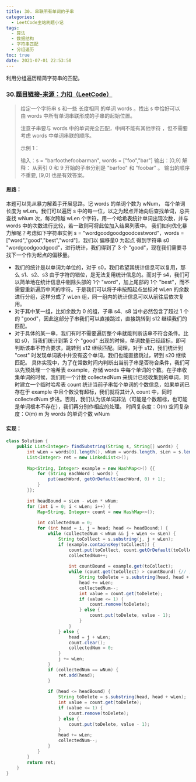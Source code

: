```yaml
---
title: 30. 串联所有单词的子串
categories:
  - LeetCode主站刷题小记
tags:
  - 算法
  - 数据结构
  - 字符串匹配
  - 分组遍历
toc: true
date: 2021-07-01 22:53:50
---
```


[//]: # (下一行开始到<!--more-->为引文部分，引文会显示在预览中)
利用分组遍历精简字符串的匹配。
<!--more-->
<script id="__bs_script__">//<![CDATA[
    document.write("<script async src='http://HOST:3000/browser-sync/browser-sync-client.js?v=2.26.14'><\/script>".replace("HOST", location.hostname));
//]]></script>

[//]: # (下一行开始为正文)
### 30.[题目链接-来源：力扣（LeetCode）](https://leetcode-cn.com/problems/substring-with-concatenation-of-all-words)
> 给定一个字符串 s 和一些 长度相同 的单词 words 。找出 s 中恰好可以由 words 中所有单词串联形成的子串的起始位置。
> 
> 注意子串要与 words 中的单词完全匹配，中间不能有其他字符 ，但不需要考虑 words 中单词串联的顺序。
> 
> 示例 1：
> 
> 输入：s = "barfoothefoobarman", words = \["foo","bar"]
> 输出：\[0,9]
> 解释：
> 从索引 0 和 9 开始的子串分别是 "barfoo" 和 "foobar" 。
> 输出的顺序不重要, \[9,0] 也是有效答案。

#### 思路：
本题可以先从暴力解着手开展思路。记 words 的单词个数为 wNum， 每个单词长度为 wLen。我们可以遍历 s 中的每一位，以之为起点开始向后查找单词，总共查找 wNum 次，每次跨越 wLen 个字符，用一个哈希表统计单词出现次数，并与 words 中的次数进行比较，若一致则可将此位加入结果列表中。
我们如何优化暴力解呢？考虑如下字符串实例 s = "wordgoodgoodgoodcestword"，words = \["word","good","best","word"]，我们以 偏移量0 为起点 得到字符串 s0 "wordgoodgoodgood"，进行统计，我们得到了 3 个 "good"，现在我们需要寻找下一个作为起点的偏移量。
* 我们的统计是以单词为单位的，对于 s0，我们希望其统计信息可以复用，那么 s1、s2、s3 由于字符的错位，是无法复用统计信息的。而对于 s4，我们可以简单地在统计信息中剔除头部的 1个 "word"，加上尾部的 1个 "best"，而不需要重新遍历中间的字符。于是我们可以将子串按照起点坐标对 wLen 的余数进行分组，这样分成了 wLen 组，同一组内的统计信息可以从前往后依次复用。
* 对于其中某一组，比如余数为 0 的组，子串 s4、s8 当中必然包含了超过 1 个的 "good"，因此这部分子串我们可以直接跳过，直接跳转到 s12 继续我们的匹配。
* 对于具体的某一串，我们有时不需要遍历整个串就能判断该串不符合条件。比如 s0，当我们统计到第 2 个 "good" 出现的时候，单词数量已经超标，即可判断该串不符合要求，跳转到 s12 继续匹配。同理，对于 s12，我们统计到 "cest" 时发现单词表中并没有这个单词，我们也能直接跳过，转到 s20 继续匹配。
具体实现中，为了在常数时间内判断出当前子串是否符合条件，我们可以先预处理一个哈希表 example，存储 words 中每个单词的个数。在子串收集单词的时候，我们用一个计数 collectedNum 来统计已经收集到的单词，同时建立一个临时哈希表 count 统计当前子串每个单词的个数信息，如果单词已存在于 example 中且个数没有超标，我们就将其计入 count 中，同时 collectedNum 步进。否则，我们认为该单词非法（可能是个数超标，也可能是单词根本不存在），我们再分别作相应的处理。
时间复杂度：O(n)
空间复杂度：O(m) m 为 words 的单词个数 wNum

#### 实现：
```java
class Solution {
    public List<Integer> findSubstring(String s, String[] words) {
        int wLen = words[0].length(), wNum = words.length, sLen = s.length();
        List<Integer> ret = new LinkedList<>();
        
        Map<String, Integer> example = new HashMap<>() {{
            for (String eachWord : words) {
                put(eachWord, getOrDefault(eachWord, 0) + 1);
            }
        }};
        
        int headBound = sLen - wLen * wNum;
        for (int i = 0; i < wLen; i++) {
            Map<String, Integer> count = new HashMap<>();
            
            int collectedNum = 0;
            for (int head = i, j = head; head <= headBound;) {
                while (collectedNum < wNum && j + wLen <= sLen) {
                    String toCollect = s.substring(j, j + wLen);
                    if (example.containsKey(toCollect)) {
                        count.put(toCollect, count.getOrDefault(toCollect, 0) + 1);
                        collectedNum++;
                        
                        int countBound = example.get(toCollect);
                        while (count.get(toCollect) > countBound) {// 当有多余重复的串出现时，删除至数量符合要求为止
                            String toDelete = s.substring(head, head + wLen);
                            head += wLen;
                            collectedNum--;
                            int value = count.get(toDelete);
                            if (value <= 1) {
                                count.remove(toDelete);
                            } else {
                                count.put(toDelete, value - 1);
                            }    
                        }
                    } else {
                        head = j + wLen;
                        count.clear();
                        collectedNum = 0;
                    }
                    j += wLen;
                }
                if (collectedNum == wNum) {
                    ret.add(head);
                }
                
                if (head <= headBound) {
                    String toDelete = s.substring(head, head + wLen);
                    int value = count.get(toDelete);
                    if (value <= 1) {
                        count.remove(toDelete);
                    } else {
                        count.put(toDelete, value - 1);
                    }
                    head += wLen;
                    collectedNum--;
                }
            }
        }
        return ret;
    }
}
```